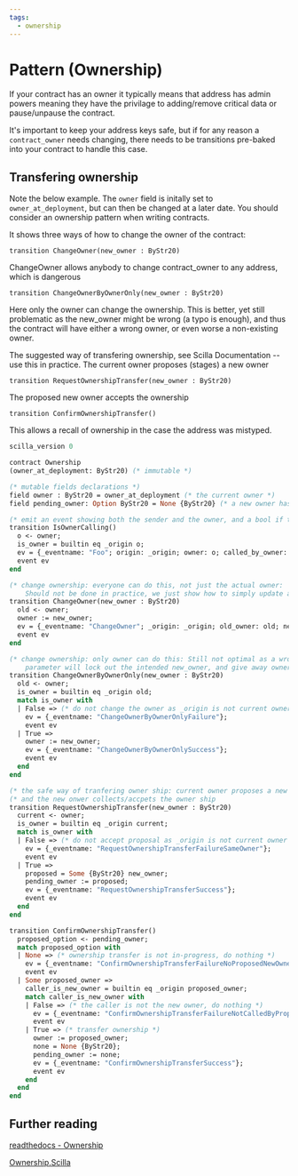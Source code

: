 ```yaml
---
tags:
  - ownership
---
```


# Pattern (Ownership)

If your contract has an owner it typically means that address has admin powers meaning they have the privilage to adding/remove critical data or pause/unpause the contract.

It's important to keep your address keys safe, but if for any reason a ```contract_owner``` needs changing, there needs to be transitions pre-baked into your contract to handle this case.

## Transfering ownership

Note the below example. The ```owner``` field is initally set to ```owner_at_deployment```, but can then be changed at a later date. You should consider an ownership pattern when writing contracts.

It shows three ways of how to change the owner of the contract:

```transition ChangeOwner(new_owner : ByStr20)```

ChangeOwner allows anybody to change contract_owner to any address, which is dangerous

```transition ChangeOwnerByOwnerOnly(new_owner : ByStr20)```

Here only the owner can change the ownership. This is better, yet still problematic as the new_owner might be wrong (a typo is enough), and thus the contract will have either a wrong owner, or even worse a non-existing owner.

The suggested way of transfering ownership, see Scilla Documentation -- use this in practice.
The current owner proposes (stages) a new owner

```transition RequestOwnershipTransfer(new_owner : ByStr20)```

The proposed new owner accepts the ownership

```transition ConfirmOwnershipTransfer()```

This allows a recall of ownership in the case the address was mistyped.

```ocaml
scilla_version 0

contract Ownership
(owner_at_deployment: ByStr20) (* immutable *)

(* mutable fields declarations *)
field owner : ByStr20 = owner_at_deployment (* the current owner *)
field pending_owner: Option ByStr20 = None {ByStr20} (* a new owner has been proposed *)

(* emit an event showing both the sender and the owner, and a bool if they equal *)
transition IsOwnerCalling()
  o <- owner;
  is_owner = builtin eq _origin o;
  ev = {_eventname: "Foo"; origin: _origin; owner: o; called_by_owner: is_owner};
  event ev
end

(* change ownership: everyone can do this, not just the actual owner:
    Should not be done in practice, we just show how to simply update a field *)
transition ChangeOwner(new_owner : ByStr20)
  old <- owner;
  owner := new_owner;
  ev = {_eventname: "ChangeOwner"; _origin: _origin; old_owner: old; new_owner: new_owner};
  event ev
end

(* change ownership: only owner can do this: Still not optimal as a wrong
    parameter will lock out the intended new_owner, and give away owner_ship *)
transition ChangeOwnerByOwnerOnly(new_owner : ByStr20)
  old <- owner;
  is_owner = builtin eq _origin old;
  match is_owner with
  | False => (* do not change the owner as _origin is not current owner *)
    ev = {_eventname: "ChangeOwnerByOwnerOnlyFailure"};
    event ev
  | True =>
    owner := new_owner;
    ev = {_eventname: "ChangeOwnerByOwnerOnlySuccess"};
    event ev
  end
end

(* the safe way of tranfering owner ship: current owner proposes a new owner    *)
(* and the new onwer collects/accpets the owner ship                            *)
transition RequestOwnershipTransfer(new_owner : ByStr20)
  current <- owner;
  is_owner = builtin eq _origin current;
  match is_owner with
  | False => (* do not accept proposal as _origin is not current owner *)
    ev = {_eventname: "RequestOwnershipTransferFailureSameOwner"};
    event ev
  | True =>
    proposed = Some {ByStr20} new_owner;
    pending_owner := proposed;
    ev = {_eventname: "RequestOwnershipTransferSuccess"};
    event ev
  end
end

transition ConfirmOwnershipTransfer()
  proposed_option <- pending_owner;
  match proposed_option with
  | None => (* ownership transfer is not in-progress, do nothing *)
    ev = {_eventname: "ConfirmOwnershipTransferFailureNoProposedNewOwner"};
    event ev
  | Some proposed_owner =>
    caller_is_new_owner = builtin eq _origin proposed_owner;
    match caller_is_new_owner with
    | False => (* the caller is not the new owner, do nothing *)
      ev = {_eventname: "ConfirmOwnershipTransferFailureNotCalledByProposedNewOwner"};
      event ev
    | True => (* transfer ownership *)
      owner := proposed_owner;
      none = None {ByStr20};
      pending_owner := none;
      ev = {_eventname: "ConfirmOwnershipTransferSuccess"};
      event ev
    end
  end
end

```

## Further reading

[readthedocs - Ownership](https://scilla.readthedocs.io/en/latest/scilla-tips-and-tricks.html?highlight=ownership#transfer-contract-ownership-1)

[Ownership.Scilla](https://github.com/TheDrBee/oSCILLAtor/blob/079f2400cfa1e6fdc7a7b0449bd65406186a1f3e/contracts/Ownership.scilla)
